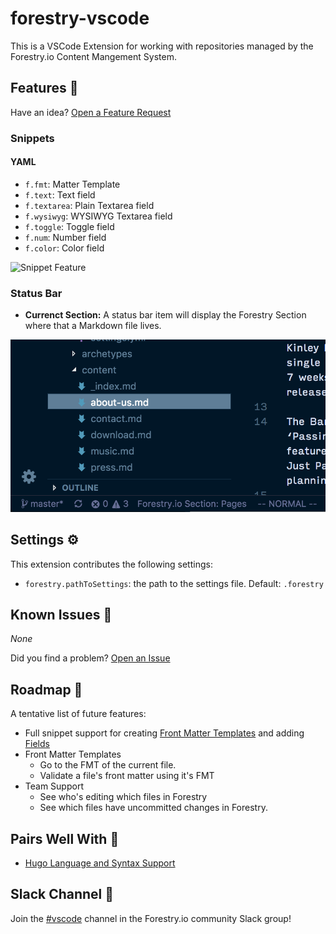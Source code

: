 # forestry-vscode

This is a VSCode Extension for working with repositories managed by the Forestry.io Content Mangement System.

## Features 🚀

Have an idea? [Open a Feature Request](https://github.com/forestryio/forestry-vscode/issues/new?template=feature_request.md)

### Snippets

#### YAML

- `f.fmt`: Matter Template
- `f.text`: Text field
- `f.textarea`: Plain Textarea field
- `f.wysiwyg`: WYSIWYG Textarea field
- `f.toggle`: Toggle field
- `f.num`: Number field
- `f.color`: Color field

![Snippet Feature](images/feature-snippet.gif)

### Status Bar

- **Currenct Section:** A status bar item will display the Forestry Section where that a Markdown file lives.

![Snippet Feature](images/feature-section-widget.png)

## Settings ️️⚙️

This extension contributes the following settings:

- `forestry.pathToSettings`: the path to the settings file. Default: `.forestry`

## Known Issues 🐛

_None_

Did you find a problem? [Open an Issue](https://github.com/forestryio/forestry-vscode/issues/new?template=bug_report.md)

## Roadmap 👷‍

A tentative list of future features:

- Full snippet support for creating [Front Matter Templates](https://forestry.io/docs/settings/front-matter-templates/) and adding [Fields](https://forestry.io/docs/settings/fields/)
- Front Matter Templates
  - Go to the FMT of the current file.
  - Validate a file's front matter using it's FMT
- Team Support
  - See who's editing which files in Forestry
  - See which files have uncommitted changes in Forestry.

## Pairs Well With 🍷

- [Hugo Language and Syntax Support](https://marketplace.visualstudio.com/items?itemName=budparr.language-hugo-vscode)

## Slack Channel 💬

Join the [#vscode](https://forestry.io/blog/join-our-slack-community/) channel in the Forestry.io community Slack group!
